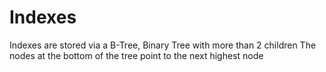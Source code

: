 # Indexes
Indexes are stored via a B-Tree, Binary Tree with more than 2 children
The nodes at the bottom of the tree point to the next highest node